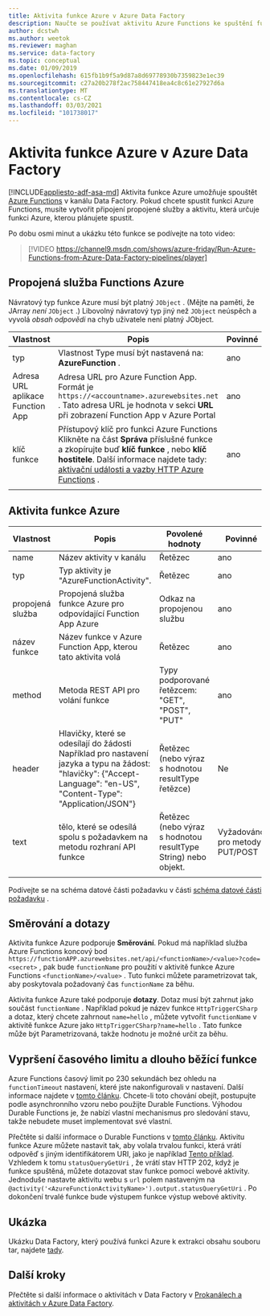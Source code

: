 ```yaml
---
title: Aktivita funkce Azure v Azure Data Factory
description: Naučte se používat aktivitu Azure Functions ke spuštění funkce Azure ve Data Factoryovém kanálu.
author: dcstwh
ms.author: weetok
ms.reviewer: maghan
ms.service: data-factory
ms.topic: conceptual
ms.date: 01/09/2019
ms.openlocfilehash: 615fb1b9f5a9d87a8d69778930b7359823e1ec39
ms.sourcegitcommit: c27a20b278f2ac758447418ea4c8c61e27927d6a
ms.translationtype: MT
ms.contentlocale: cs-CZ
ms.lasthandoff: 03/03/2021
ms.locfileid: "101738017"
---
```

# <a name="azure-function-activity-in-azure-data-factory"></a>Aktivita funkce Azure v Azure Data Factory
[!INCLUDE[appliesto-adf-asa-md](includes/appliesto-adf-asa-md.md)]
Aktivita funkce Azure umožňuje spouštět [Azure Functions](../azure-functions/functions-overview.md) v kanálu Data Factory. Pokud chcete spustit funkci Azure Functions, musíte vytvořit připojení propojené služby a aktivitu, která určuje funkci Azure, kterou plánujete spustit.

Po dobu osmi minut a ukázku této funkce se podívejte na toto video:

> [!VIDEO https://channel9.msdn.com/shows/azure-friday/Run-Azure-Functions-from-Azure-Data-Factory-pipelines/player]

## <a name="azure-function-linked-service"></a>Propojená služba Functions Azure

Návratový typ funkce Azure musí být platný `JObject` . (Mějte na paměti, [](https://www.newtonsoft.com/json/help/html/T_Newtonsoft_Json_Linq_JArray.htm) že JArray *není* `JObject` .) Libovolný návratový typ jiný než `JObject` neúspěch a vyvolá *obsah odpovědi* na chyb uživatele není platný JObject.

| **Vlastnost** | **Popis** | **Povinné** |
| --- | --- | --- |
| typ   | Vlastnost Type musí být nastavená na: **AzureFunction** . | ano |
| Adresa URL aplikace Function App | Adresa URL pro Azure Function App. Formát je `https://<accountname>.azurewebsites.net` . Tato adresa URL je hodnota v sekci **URL** při zobrazení Function App v Azure Portal  | ano |
| klíč funkce | Přístupový klíč pro funkci Azure Functions Klikněte na část **Správa** příslušné funkce a zkopírujte buď **klíč funkce** , nebo **klíč hostitele**. Další informace najdete tady: [aktivační události a vazby HTTP Azure Functions](../azure-functions/functions-bindings-http-webhook-trigger.md#authorization-keys) . | ano |
|   |   |   |

## <a name="azure-function-activity"></a>Aktivita funkce Azure

| **Vlastnost**  | **Popis** | **Povolené hodnoty** | **Povinné** |
| --- | --- | --- | --- |
| name  | Název aktivity v kanálu  | Řetězec | ano |
| typ  | Typ aktivity je "AzureFunctionActivity". | Řetězec | ano |
| propojená služba | Propojená služba funkce Azure pro odpovídající Function App Azure  | Odkaz na propojenou službu | ano |
| název funkce  | Název funkce v Azure Function App, kterou tato aktivita volá | Řetězec | ano |
| method  | Metoda REST API pro volání funkce | Typy podporované řetězcem: "GET", "POST", "PUT"   | ano |
| header  | Hlavičky, které se odesílají do žádosti Například pro nastavení jazyka a typu na žádost: "hlavičky": {"Accept-Language": "en-US", "Content-Type": "Application/JSON"} | Řetězec (nebo výraz s hodnotou resultType řetězce) | Ne |
| text  | tělo, které se odesílá spolu s požadavkem na metodu rozhraní API funkce  | Řetězec (nebo výraz s hodnotou resultType String) nebo objekt.   | Vyžadováno pro metody PUT/POST |
|   |   |   | |

Podívejte se na schéma datové části požadavku v části [schéma datové části požadavku](control-flow-web-activity.md#request-payload-schema) .

## <a name="routing-and-queries"></a>Směrování a dotazy

Aktivita funkce Azure podporuje **Směrování**. Pokud má například služba Azure Functions koncový bod  `https://functionAPP.azurewebsites.net/api/<functionName>/<value>?code=<secret>` , pak bude `functionName` pro použití v aktivitě funkce Azure Functions `<functionName>/<value>` . Tuto funkci můžete parametrizovat tak, aby poskytovala požadovaný čas `functionName` za běhu.

Aktivita funkce Azure také podporuje **dotazy**. Dotaz musí být zahrnut jako součást `functionName` . Například pokud je název funkce `HttpTriggerCSharp` a dotaz, který chcete zahrnout `name=hello` , můžete vytvořit `functionName` v aktivitě funkce Azure jako `HttpTriggerCSharp?name=hello` . Tato funkce může být Parametrizovaná, takže hodnotu je možné určit za běhu.

## <a name="timeout-and-long-running-functions"></a>Vypršení časového limitu a dlouho běžící funkce

Azure Functions časový limit po 230 sekundách bez ohledu na `functionTimeout` nastavení, které jste nakonfigurovali v nastavení. Další informace najdete v [tomto článku](../azure-functions/functions-versions.md#timeout). Chcete-li toto chování obejít, postupujte podle asynchronního vzoru nebo použijte Durable Functions. Výhodou Durable Functions je, že nabízí vlastní mechanismus pro sledování stavu, takže nebudete muset implementovat své vlastní.

Přečtěte si další informace o Durable Functions v [tomto článku](../azure-functions/durable/durable-functions-overview.md). Aktivitu funkce Azure můžete nastavit tak, aby volala trvalou funkci, která vrátí odpověď s jiným identifikátorem URI, jako je například [Tento příklad](../azure-functions/durable/durable-functions-http-features.md#http-api-url-discovery). Vzhledem k tomu `statusQueryGetUri` , že vrátí stav HTTP 202, když je funkce spuštěná, můžete dotazovat stav funkce pomocí webové aktivity. Jednoduše nastavte aktivitu webu s `url` polem nastaveným na `@activity('<AzureFunctionActivityName>').output.statusQueryGetUri` . Po dokončení trvalé funkce bude výstupem funkce výstup webové aktivity.


## <a name="sample"></a>Ukázka

Ukázku Data Factory, který používá funkci Azure k extrakci obsahu souboru tar, najdete [tady](https://github.com/Azure/Azure-DataFactory/tree/master/SamplesV2/UntarAzureFilesWithAzureFunction).

## <a name="next-steps"></a>Další kroky

Přečtěte si další informace o aktivitách v Data Factory v [Prokanálech a aktivitách v Azure Data Factory](concepts-pipelines-activities.md).
